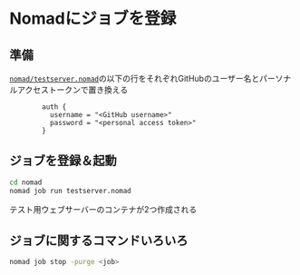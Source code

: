 # Nomadにジョブを登録

## 準備

[`nomad/testserver.nomad`](./nomad/testserver.nomad)の以下の行をそれぞれGitHubのユーザー名とパーソナルアクセストークンで置き換える

```nomad
        auth {
          username = "<GitHub username>"
          password = "<personal access token>"
        }
```

## ジョブを登録＆起動

```bash
cd nomad
nomad job run testserver.nomad
```

テスト用ウェブサーバーのコンテナが2つ作成される

## ジョブに関するコマンドいろいろ

```bash
nomad job stop -purge <job>
```

